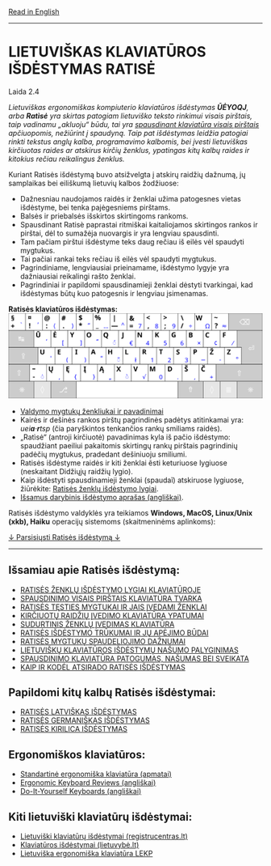 [Read in English](README_eng.md)

-----------------------------------------------
# LIETUVIŠKAS KLAVIATŪROS IŠDĖSTYMAS RATISĖ

Laida 2.4

_Lietuviškas ergonomiškas kompiuterio klaviatūros išdėstymas __ŪĖYOQJ__, arba __Ratìsė__ yra skirtas patogiam lietuviško teksto rinkimui visais pirštais, taip vadinamu „akluoju“ būdu, tai yra [spausdinant klaviatūra visais pirštais](docs/spaud_tvarka.md) apčiuopomis, nežiūrint į spaudyną. Taip pat išdėstymas leidžia patogiai rinkti tekstus anglų kalba, programavimo kalbomis, bei įvesti lietuviškas kirčiuotas raides ar atskirus kirčių ženklus, ypatingas kitų kalbų raides ir kitokius rečiau reikalingus ženklus._

Kuriant Ratisės išdėstymą buvo atsižvelgta į atskirų raidžių dažnumą, jų samplaikas bei eiliškumą lietuvių kalbos žodžiuose:
+ Dažnesniau naudojamos raidės ir ženklai užima patogesnes vietas išdėstyme, bei tenka pajėgesniems pirštams.
+ Balsės ir priebalsės išskirtos skirtingoms rankoms.
+ Spausdinant Ratisè paprastai ritmiškai kaitaliojamos skirtingos rankos ir pirštai, dėl to sumažėja nuovargis ir yra lengviau spausdinti.
+ Tam pačiam pirštui išdėstyme teks daug rečiau iš eilės vėl spaudyti mygtukus.
+ Tai pačiai rankai teks rečiau iš eilės vėl spaudyti mygtukus.
+ Pagrindiniame, lengviausiai prieinamame, išdėstymo lygyje yra dažniausiai reikalingi rašto ženklai.
+ Pagrindiniai ir papildomi spausdinamieji ženklai dėstyti tvarkingai, kad išdėstymas būtų kuo patogesnis ir lengviau įsimenamas.

__Ratisės klaviatūros išdėstymas:__
![Ratisės klaviatūros išdėstymas](docs/images/kb_lt_ratise.svg)

+ [Valdymo mygtukų ženkliukai ir pavadinimai](docs/valdymo_mygtukai.md)
+ Kairės ir dešinės rankos pirštų pagrindinės padėtys atitinkamai yra: _uei**a**·**r**tsp_ (čia paryškintos tenkančios rankų smiliams raidės).
+ „Ratìsė“ (antroji kirčiuotė) pavadinimas kyla iš pačio išdėstymo: spaudžiant paeiliui pakaitomis skirtingų rankų pirštais pagrindinių padėčių mygtukus, pradedant dešiniuoju smiliumi.
+ Ratisės išdėstyme raidės ir kiti ženklai ẽsti keturiuose lygiuose (neskaitant Didžiųjų raidžių lygio).
+ Kaip išdėstyti spausdinamieji ženklai (spaudaĩ) atskiruose lygiuose, žiūrėkite: [Ratisės ženklų išdėstymo lygiai](docs/ratises_lygiai.md).
+ [Išsamus darybinis išdėstymo aprašas (angliškai)](SPECIFICATIONS.txt).

Ratisės išdėstymo valdyklės yra teikiamos __Windows, MacOS, Linux/Unix (xkb), Haiku__ operacijų sistemoms (skaitmeninėms aplinkoms):

[↓ Parsisiųsti Ratisės išdėstymą ↓](https://github.com/albuck/Ratise-layout/zipball/master)

--------------------------------------------------------------------

## Išsamiau apie Ratisės išdėstymą:

- [RATISĖS ŽENKLŲ IŠDĖSTYMO LYGIAI KLAVIATŪROJE](docs/ratises_lygiai.md)
- [SPAUSDINIMO VISAIS PIRŠTAIS KLAVIATŪRA TVARKA](docs/spaud_tvarka.md)
- [RATISĖS TĘSTIES MYGTUKAI IR JAIS ĮVEDAMI ŽENKLAI](docs/testies_mygtukai.md)
- [KIRČIUOTŲ RAIDŽIŲ ĮVEDIMO KLAVIATŪRA YPATUMAI](docs/kirciuotos_raides.md)
- [SUDURTINIS ŽENKLŲ ĮVEDIMAS KLAVIATŪRA](docs/sudurt_ivedimas.md)
- [RATISĖS IŠDĖSTYMO TRŪKUMAI IR JŲ APĖJIMO BŪDAI](docs/trukumu_apejimas.md)
- [RATISĖS MYGTUKŲ SPAUDELIOJIMO DAŽNUMAI](docs/spaud_daznis.md)
- [LIETUVIŠKŲ KLAVIATŪROS IŠDĖSTYMŲ NAŠUMO PALYGINIMAS](docs/palyginimas.md)
- [SPAUSDINIMO KLAVIATŪRA PATOGUMAS, NAŠUMAS BEI SVEIKATA](docs/spaud_patoga.md)
- [KAIP IR KODĖL ATSIRADO RATISĖS IŠDĖSTYMAS](docs/kaip_atsirado_ratise.md)


## Papildomi kitų kalbų Ratisės išdėstymai:

- [RATISĖS LATVIŠKAS IŠDĖSTYMAS](docs/ratise_latvian.md)
- [RATISĖS GERMANIŠKAS IŠDĖSTYMAS](docs/ratise_germanic.md)
- [RATISĖS KIRILICA IŠDĖSTYMAS](docs/ratise_kirilica.md)


## Ergonomiškos klaviatūros:

- [Standartinė ergonomiška klaviatūra (apmatai)](https://albuck.github.io/SEL-keyboard/SKAITYK.html)
- [Ergonomic Keyboard Reviews (angliškai)](http://xahlee.info/kbd/ergonomic_keyboards_index.html)
- [Do-It-Yourself Keyboards (angliškai)](http://xahlee.info/kbd/diy_keyboards_index.html)

## Kiti lietuviški klaviatūrų išdėstymai:

- [Lietuviški klaviatūrų išdėstymai (registrucentras.lt)](https://www.registrucentras.lt/litwin/keyboard.html)
- [Klaviatūros išdėstymai (lietuvybė.lt)](http://lietuvybė.lt/standartai/klaviat%C5%ABros-i%C5%A1d%C4%97stymai/)
- [Lietuviška ergonomiška klaviatūra LEKP](https://lekp.info/)

